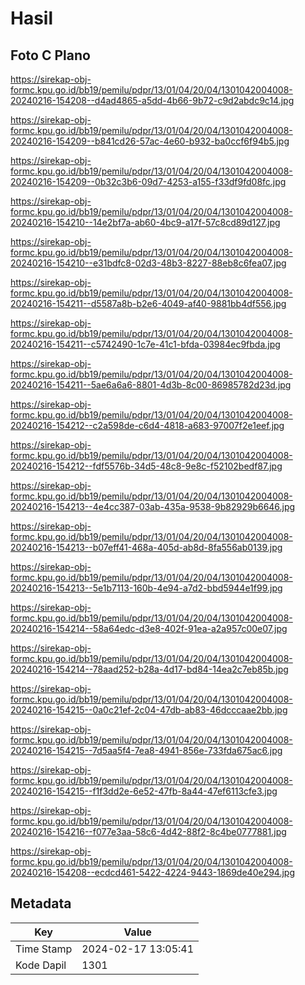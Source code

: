 # Hasil

## Foto C Plano

https://sirekap-obj-formc.kpu.go.id/bb19/pemilu/pdpr/13/01/04/20/04/1301042004008-20240216-154208--d4ad4865-a5dd-4b66-9b72-c9d2abdc9c14.jpg

https://sirekap-obj-formc.kpu.go.id/bb19/pemilu/pdpr/13/01/04/20/04/1301042004008-20240216-154209--b841cd26-57ac-4e60-b932-ba0ccf6f94b5.jpg

https://sirekap-obj-formc.kpu.go.id/bb19/pemilu/pdpr/13/01/04/20/04/1301042004008-20240216-154209--0b32c3b6-09d7-4253-a155-f33df9fd08fc.jpg

https://sirekap-obj-formc.kpu.go.id/bb19/pemilu/pdpr/13/01/04/20/04/1301042004008-20240216-154210--14e2bf7a-ab60-4bc9-a17f-57c8cd89d127.jpg

https://sirekap-obj-formc.kpu.go.id/bb19/pemilu/pdpr/13/01/04/20/04/1301042004008-20240216-154210--e31bdfc8-02d3-48b3-8227-88eb8c6fea07.jpg

https://sirekap-obj-formc.kpu.go.id/bb19/pemilu/pdpr/13/01/04/20/04/1301042004008-20240216-154211--d5587a8b-b2e6-4049-af40-9881bb4df556.jpg

https://sirekap-obj-formc.kpu.go.id/bb19/pemilu/pdpr/13/01/04/20/04/1301042004008-20240216-154211--c5742490-1c7e-41c1-bfda-03984ec9fbda.jpg

https://sirekap-obj-formc.kpu.go.id/bb19/pemilu/pdpr/13/01/04/20/04/1301042004008-20240216-154211--5ae6a6a6-8801-4d3b-8c00-86985782d23d.jpg

https://sirekap-obj-formc.kpu.go.id/bb19/pemilu/pdpr/13/01/04/20/04/1301042004008-20240216-154212--c2a598de-c6d4-4818-a683-97007f2e1eef.jpg

https://sirekap-obj-formc.kpu.go.id/bb19/pemilu/pdpr/13/01/04/20/04/1301042004008-20240216-154212--fdf5576b-34d5-48c8-9e8c-f52102bedf87.jpg

https://sirekap-obj-formc.kpu.go.id/bb19/pemilu/pdpr/13/01/04/20/04/1301042004008-20240216-154213--4e4cc387-03ab-435a-9538-9b82929b6646.jpg

https://sirekap-obj-formc.kpu.go.id/bb19/pemilu/pdpr/13/01/04/20/04/1301042004008-20240216-154213--b07eff41-468a-405d-ab8d-8fa556ab0139.jpg

https://sirekap-obj-formc.kpu.go.id/bb19/pemilu/pdpr/13/01/04/20/04/1301042004008-20240216-154213--5e1b7113-160b-4e94-a7d2-bbd5944e1f99.jpg

https://sirekap-obj-formc.kpu.go.id/bb19/pemilu/pdpr/13/01/04/20/04/1301042004008-20240216-154214--58a64edc-d3e8-402f-91ea-a2a957c00e07.jpg

https://sirekap-obj-formc.kpu.go.id/bb19/pemilu/pdpr/13/01/04/20/04/1301042004008-20240216-154214--78aad252-b28a-4d17-bd84-14ea2c7eb85b.jpg

https://sirekap-obj-formc.kpu.go.id/bb19/pemilu/pdpr/13/01/04/20/04/1301042004008-20240216-154215--0a0c21ef-2c04-47db-ab83-46dcccaae2bb.jpg

https://sirekap-obj-formc.kpu.go.id/bb19/pemilu/pdpr/13/01/04/20/04/1301042004008-20240216-154215--7d5aa5f4-7ea8-4941-856e-733fda675ac6.jpg

https://sirekap-obj-formc.kpu.go.id/bb19/pemilu/pdpr/13/01/04/20/04/1301042004008-20240216-154215--f1f3dd2e-6e52-47fb-8a44-47ef6113cfe3.jpg

https://sirekap-obj-formc.kpu.go.id/bb19/pemilu/pdpr/13/01/04/20/04/1301042004008-20240216-154216--f077e3aa-58c6-4d42-88f2-8c4be0777881.jpg

https://sirekap-obj-formc.kpu.go.id/bb19/pemilu/pdpr/13/01/04/20/04/1301042004008-20240216-154208--ecdcd461-5422-4224-9443-1869de40e294.jpg


## Metadata

| Key        | Value               |
| ---------- | ------------------- |
| Time Stamp | 2024-02-17 13:05:41 |
| Kode Dapil | 1301                |



